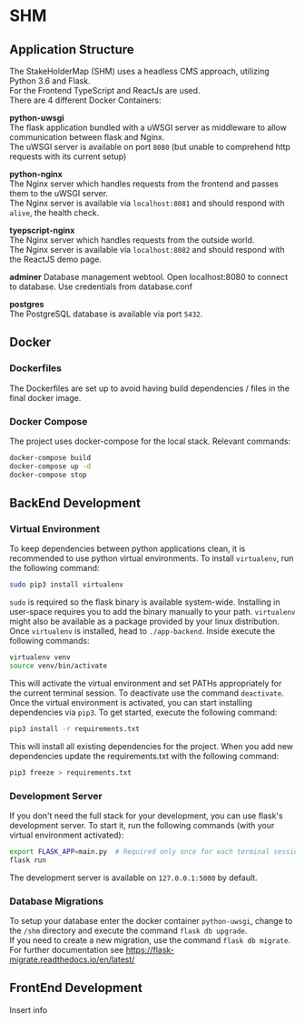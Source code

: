 # SHM
## Application Structure
The StakeHolderMap (SHM) uses a headless CMS approach, utilizing Python 3.6 and Flask.  
For the Frontend TypeScript and ReactJs are used.  
There are 4 different Docker Containers:

**python-uwsgi**  
The flask application bundled with a uWSGI server as middleware to allow communication between flask and Nginx.  
The uWSGI server is available on port `8080` (but unable to comprehend http requests with its current setup)
 
**python-nginx**  
The Nginx server which handles requests from the frontend and passes them to the uWSGI server.  
The Nginx server is available via `localhost:8081` and should respond with `alive`, the health check.
 
**tyepscript-nginx**  
The Nginx server which handles requests from the outside world.  
The Nginx server is available via `localhost:8082` and should respond with the ReactJS demo page.
 
**adminer**
Database management webtool. Open localhost:8080 to connect to database. Use credentials from database.conf

**postgres**  
The PostgreSQL database is available via port `5432`.

## Docker
### Dockerfiles
The Dockerfiles are set up to avoid having build dependencies / files in the final docker image.

### Docker Compose
The project uses docker-compose for the local stack. Relevant commands:

```bash
docker-compose build  
docker-compose up -d  
docker-compose stop
```
 
## BackEnd Development
### Virtual Environment
To keep dependencies between python applications clean, it is recommended to use python virtual environments. To install `virtualenv`, run the following command:
 
```bash
sudo pip3 install virtualenv
```
 
`sudo` is required so the flask binary is available system-wide. Installing in user-space requires you to add the binary manually to your path. `virtualenv` might also be available as a package provided by your linux distribution.  
Once `virtualenv` is installed, head to `./app-backend`. Inside execute the following commands:
 
```bash
virtualenv venv  
source venv/bin/activate
```
 
This will activate the virtual environment and set PATHs appropriately for the current terminal session. To deactivate use the command `deactivate`.  
Once the virtual environment is activated, you can start installing dependencies via `pip3`. To get started, execute the following command:

```bash
pip3 install -r requirements.txt
```

This will install all existing dependencies for the project. When you add new dependencies update the requirements.txt with the following command:

```bash
pip3 freeze > requirements.txt
```

### Development Server
If you don't need the full stack for your development, you can use flask's development server. To start it, run the following commands (with your virtual environment activated):

```bash
export FLASK_APP=main.py  # Required only once for each terminal session
flask run
```

The development server is available on `127.0.0.1:5000` by default.

### Database Migrations
To setup your database enter the docker container `python-uwsgi`, change to the `/shm` directory and execute the command `flask db upgrade`.  
If you need to create a new migration, use the command `flask db migrate`. For further documentation see https://flask-migrate.readthedocs.io/en/latest/

## FrontEnd Development
Insert info
